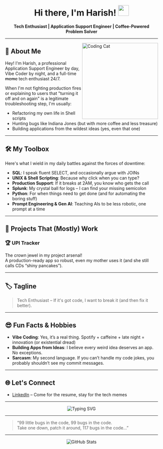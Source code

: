 <!-- Profile README for Harishhari0525 -->

<h1 align="center">
  Hi there, I'm Harish! <img src="https://media.giphy.com/media/hvRJCLFzcasrR4ia7z/giphy.gif" width="35">
</h1>

<p align="center">
  <b>Tech Enthusiast | Application Support Engineer | Coffee-Powered Problem Solver</b>
</p>

---

<img align="right" src="https://media.giphy.com/media/3oEduSbSGpGaRX2Vri/giphy.gif" width="250" alt="Coding Cat">

## 🚀 About Me

Hey! I'm Harish, a professional Application Support Engineer by day, Vibe Coder by night, and a full-time <strike>meme</strike> tech enthusiast 24/7.

When I'm not fighting production fires or explaining to users that "turning it off and on again" is a legitimate troubleshooting step, I'm usually:

- Refactoring my own life in Shell scripts
- Hunting bugs like Indiana Jones (but with more coffee and less treasure)
- Building applications from the wildest ideas (yes, even that one)

---

## 🛠️ My Toolbox

Here's what I wield in my daily battles against the forces of downtime:

- **SQL**: I speak fluent SELECT, and occasionally argue with JOINs
- **UNIX & Shell Scripting**: Because why click when you can type?
- **Production Support**: If it breaks at 2AM, you know who gets the call
- **Splunk**: My crystal ball for logs – I can find your missing semicolon
- **Python**: For when things need to get done (and for automating the boring stuff)
- **Prompt Engineering & Gen AI**: Teaching AIs to be less robotic, one prompt at a time

---

## 🌟 Projects That (Mostly) Work

### 🏆 UPI Tracker
The crown jewel in my project arsenal!  
A production-ready app so robust, even my mother uses it (and she still calls CDs “shiny pancakes”).

---

## 🏷️ Tagline

> Tech Enthusiast – If it's got code, I want to break it (and then fix it better).

---

## 😎 Fun Facts & Hobbies

- **Vibe Coding**: Yes, it’s a real thing. Spotify + caffeine + late night = innovation (or existential dread)
- **Building Apps from Ideas**: I believe every weird idea deserves an app. No exceptions.
- **Sarcasm**: My second language. If you can’t handle my code jokes, you probably shouldn’t see my commit messages.

---

## 🌐 Let's Connect

- [LinkedIn](https://linkedin.com/harish-ummadisetty) – Come for the resume, stay for the tech memes

---

<p align="center">
  <img src="https://readme-typing-svg.demolab.com?font=Fira+Code&duration=2500&pause=600&color=F75C7E&width=435&lines=Always+learning+new+tech!;Ask+me+about+production+support!;I+put+the+fun+in+functions!;Python+is+my+spirit+animal!" alt="Typing SVG">
</p>

---

> “99 little bugs in the code, 99 bugs in the code.  
> Take one down, patch it around, 117 bugs in the code…”

---

<!-- Stats are cool, don't @ me -->
<p align="center">
  <img src="https://github-readme-stats.vercel.app/api?username=Harishhari0525&show_icons=true&theme=tokyonight" alt="GitHub Stats">
</p>
